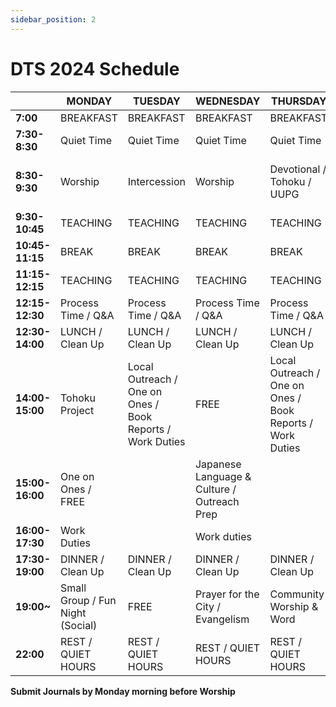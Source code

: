 ```yaml
---
sidebar_position: 2
---
```


# DTS 2024 Schedule

|                   | **MONDAY**            | **TUESDAY**          | **WEDNESDAY**                      | **THURSDAY**                         | **FRIDAY**         | **SATURDAY**               |  **SUNDAY**           |
|-----------------------------|------------------------|--------------------------------------|-----------------------------------|------------------------------------|----------------------|--------------------------|----------------------|
| **7:00**               | BREAKFAST      | BREAKFAST     | BREAKFAST    | BREAKFAST        |  BREAKFAST        |                          |
| **7:30-8:30**          | Quiet Time         | Quiet Time | Quiet Time | Quiet Time | Quiet Time  |   |   |
| **8:30-9:30**          | Worship                | Intercession                         | Worship                           | Devotional / Tohoku / UUPG              | Intercession                     |   REST DAY      | CHURCH / Meet with locals  |
| **9:30-10:45**         | TEACHING           | TEACHING                         | TEACHING                      | TEACHING                       | TEACHING          |                          |    |
| **10:45-11:15**        | BREAK              | BREAK                            | BREAK                         | BREAK                          | BREAK             |                          |    |
| **11:15-12:15**        | TEACHING           | TEACHING                         | TEACHING                      | TEACHING                      | TEACHING          |                          |    |
| **12:15-12:30**        | Process Time / Q&A       | Process Time / Q&A                     | Process Time / Q&A                  | Process Time / Q&A                   | Process Time / Q&A      |                          |    |
| **12:30-14:00**        | LUNCH / Clean Up  | LUNCH / Clean Up         | LUNCH / Clean Up     | LUNCH / Clean Up     | LUNCH / Clean Up |                          |    |
| **14:00-15:00**        | Tohoku Project     | Local Outreach / One on Ones / Book Reports / Work Duties | FREE | Local Outreach / One on Ones / Book Reports / Work Duties | Small Group (Process)   |                          |    |
| **15:00-16:00**        | One on Ones / FREE |  | Japanese Language & Culture / Outreach Prep |  | Book reports / Journalling        |            |    |
| **16:00-17:30**        | Work Duties |  | Work duties |  | Work Duties |                    |    |
| **17:30-19:00**        | DINNER / Clean Up    | DINNER / Clean Up            | DINNER / Clean Up               | DINNER / Clean Up                | DINNER / Clean Up   |                          |    |
| **19:00~**             | Small Group / Fun Night (Social) | FREE          | Prayer for the City / Evangelism    | Community Worship & Word   | TBA                  |                          |    |
| **22:00**              | REST / QUIET HOURS   | REST / QUIET HOURS                 | REST / QUIET HOURS              | REST / QUIET HOURS               | REST / QUIET HOURS  |                          |    |

**Submit Journals by Monday morning before Worship**

